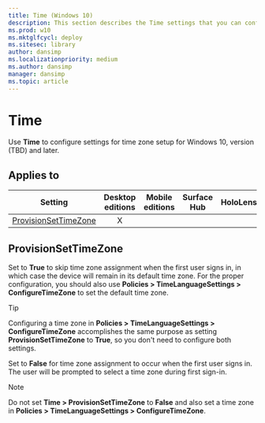 ```yaml
---
title: Time (Windows 10)
description: This section describes the Time settings that you can configure in provisioning packages for Windows 10 using Windows Configuration Designer.
ms.prod: w10
ms.mktglfcycl: deploy
ms.sitesec: library
author: dansimp
ms.localizationpriority: medium
ms.author: dansimp
manager: dansimp
ms.topic: article
---
```


# Time

Use **Time** to configure settings for time zone setup for Windows 10, version (TBD) and later. 

## Applies to

| Setting   | Desktop editions | Mobile editions | Surface Hub | HoloLens | IoT Core |
| --- | :---: | :---: | :---: | :---: | :---: |
| [ProvisionSetTimeZone](#provisionsettimezone) | X  |  |  |  |  |

## ProvisionSetTimeZone

Set to **True** to skip time zone assignment when the first user signs in, in which case the device will remain in its default time zone. For the proper configuration, you should also use **Policies > TimeLanguageSettings > ConfigureTimeZone** to set the default time zone.

>[!TIP]
>Configuring a time zone in **Policies > TimeLanguageSettings > ConfigureTimeZone** accomplishes the same purpose as setting **ProvisionSetTimeZone** to **True**, so you don't need to configure both settings.

Set to **False** for time zone assignment to occur when the first user signs in. The user will be prompted to select a time zone during first sign-in.

>[!NOTE]
>Do not set **Time > ProvisionSetTimeZone** to **False** and also set a time zone in **Policies > TimeLanguageSettings > ConfigureTimeZone**.



